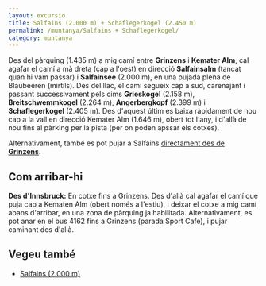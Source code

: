 ```yaml
---
layout: excursio
title: Salfains (2.000 m) + Schaflegerkogel (2.450 m)
permalink: /muntanya/Salfains + Schaflegerkogel/
category: muntanya
---
```


Des del pàrquing (1.435 m) a mig camí entre **Grinzens** i **Kemater Alm**, cal
agafar el camí a mà dreta (cap a l'oest) en direcció **Salfainsalm** (tancat quan
hi vam passar) i **Salfainsee** (2.000 m), en una pujada plena de Blaubeeren
(mirtils). Des del llac, el camí segueix cap a sud, carenajant i passant
successivament pels cims **Grieskogel** (2.158 m), **Breitschwemmkogel** (2.264 m),
**Angerbergkopf** (2.399 m) i **Schaflegerkogel** (2.405 m). Des d'aquest últim es
baixa ràpidament de nou cap a la vall en direcció Kemater Alm (1.646 m), obert
tot l'any, i d'allà de nou fins al pàrking per la pista (per on poden apssar
els cotxes).

Alternativament, també es pot pujar a Salfains [directament des de
**Grinzens**]({{site.baseurl}}/muntanya/Salfains/).

## Com arribar-hi

**Des d'Innsbruck:** En cotxe fins a Grinzens. Des d'allà cal agafar el camí que
puja cap a Kematen Alm (obert només a l'estiu), i deixar el cotxe a mig camí
abans d'arribar, en una zona de pàrquing ja habilitada. Alternativament, es
pot anar en el bus 4162 fins a Grinzens (parada Sport Cafe), i pujar caminant
des d'allà.

## Vegeu també

* [Salfains (2.000 m)]({{site.baseurl}}/muntanya/Salfains/)
